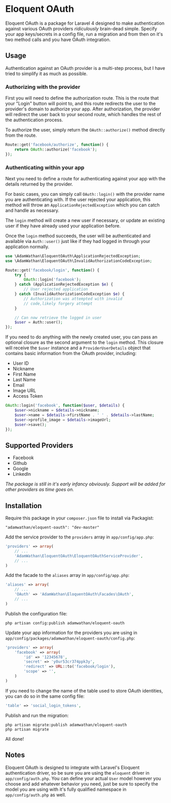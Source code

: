 # Eloquent OAuth

Eloquent OAuth is a package for Laravel 4 designed to make authentication against various OAuth providers *ridiculously* brain-dead simple. Specify your app keys/secrets in a config file, run a migration and from then on it's two method calls and you have OAuth integration.

## Usage

Authentication against an OAuth provider is a multi-step process, but I have tried to simplify it as much as possible.

### Authorizing with the provider

First you will need to define the authorization route. This is the route that your "Login" button will point to, and this route redirects the user to the provider's domain to authorize your app. After authorization, the provider will redirect the user back to your second route, which handles the rest of the authentication process.

To authorize the user, simply return the `OAuth::authorize()` method directly from the route.

```php
Route::get('facebook/authorize', function() {
	return OAuth::authorize('facebook');
});
```

### Authenticating within your app

Next you need to define a route for authenticating against your app with the details returned by the provider.

For basic cases, you can simply call `OAuth::login()` with the provider name you are authenticating with. If the user
rejected your application, this method will throw an `ApplicationRejectedException` which you can catch and handle
as necessary.

The `login` method will create a new user if necessary, or update an existing user if they have already used your application
before.

Once the `login` method succeeds, the user will be authenticated and available via `Auth::user()` just like if they
had logged in through your application normally.

```php
use \AdamWathan\EloquentOAuth\ApplicationRejectedException;
use \AdamWathan\EloquentOAuth\InvalidAuthorizationCodeException;

Route::get('facebook/login', function() {
	try {
		OAuth::login('facebook');
	} catch (ApplicationRejectedException $e) {
		// User rejected application
	} catch (InvalidAuthorizationCodeException $e) {
		// Authorization was attempted with invalid
		// code,likely forgery attempt
	}

	// Can now retrieve the logged in user
	$user = Auth::user();
});
```

If you need to do anything with the newly created user, you can pass an optional closure as the second
argument to the `login` method. This closure will receive the `$user` instance and a `ProviderUserDetails`
object that contains basic information from the OAuth provider, including:

- User ID
- Nickname
- First Name
- Last Name
- Email
- Image URL
- Access Token

```php
OAuth::login('facebook', function($user, $details) {
	$user->nickname = $details->nickname;
	$user->name = $details->firstName . ' ' . $details->lastName;
	$user->profile_image = $details->imageUrl;
	$user->save();
});
```

## Supported Providers

- Facebook
- Github
- Google
- LinkedIn

*The package is still in it's early infancy obviously. Support will be added for other providers as time goes on.*

## Installation

Require this package in your `composer.json` file to install via Packagist:

`"adamwathan/eloquent-oauth": "dev-master"`

Add the service provider to the `providers` array in `app/config/app.php`:

```php
'providers' => array(
	// ...
	'AdamWathan\EloquentOAuth\EloquentOAuthServiceProvider',
	// ...
)
```

Add the facade to the `aliases` array in `app/config/app.php`:

```php
'aliases' => array(
	// ...
	'OAuth' => 'AdamWathan\EloquentOAuth\Facades\OAuth',
	// ...
)
```

Publish the configuration file:

`php artisan config:publish adamwathan/eloquent-oauth`

Update your app information for the providers you are using in `app/config/packages/adamwathan/eloquent-oauth/config.php`:

```php
'providers' => array(
	'facebook' => array(
		'id' => '12345678',
		'secret' => 'y0ur53cr374ppk3y',
		'redirect' => URL::to('facebook/login'),
		'scope' => '',
	)
)
```

If you need to change the name of the table used to store OAuth identities, you can do so in the same config file:

```php
'table' => 'social_login_tokens',
```

Publish and run the migration:

```
php artisan migrate:publish adamwathan/eloquent-oauth
php artisan migrate
```

All done!

## Notes

Eloquent OAuth is designed to integrate with Laravel's Eloquent authentication driver, so be sure you are using the `eloquent`
driver in `app/config/auth.php`. You can define your actual `User` model however you choose and add whatever behavior you need,
just be sure to specify the model you are using with it's fully qualified namespace in `app/config/auth.php` as well.
